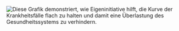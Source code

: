 ![Diese Grafik demonstriert, wie Eigeninitiative hilft, die Kurve der Krankheitsfälle flach zu halten und damit eine Überlastung des Gesundheitssystems zu verhindern.](https://media1.faz.net/ppmedia/aktuell/2356042323/1.6670645/default/hq/infografik-corona-verzoegerter.jpg)
